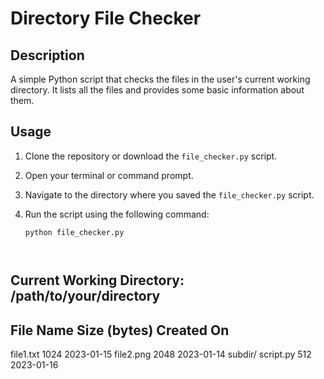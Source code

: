 # Directory File Checker

## Description
A simple Python script that checks the files in the user's current working directory. It lists all the files and provides some basic information about them.

## Usage

1. Clone the repository or download the `file_checker.py` script.
2. Open your terminal or command prompt.
3. Navigate to the directory where you saved the `file_checker.py` script.
4. Run the script using the following command:

   ```shell
   python file_checker.py

 
Current Working Directory: /path/to/your/directory
---------------------------------------------
File Name         Size (bytes)       Created On
-----------------------------------------------------
file1.txt         1024               2023-01-15
file2.png         2048               2023-01-14
subdir/
script.py         512                2023-01-16

